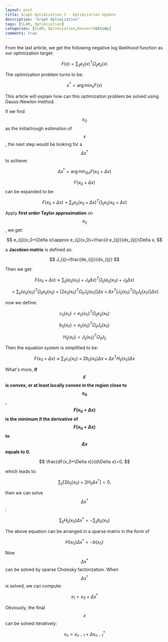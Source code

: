 ```yaml
---
layout: post
title: Graph Optimization 3 - Optimization Update
description: "Graph Optimization"
tags: [SLAM, Optimization]
categories: [SLAM, Optimization,Research&Study]
comments: true
---
```


From the last article, we get the following negative log likelihood function as our optimization target:



$$
F(x)=\sum_{ij}{e_{ij}(x)^T\Omega_{ij}e_{ij}(x)}
$$

The optimization problem turns to be:


$$
x^*=\arg\min_xF(x)
$$


This article will explain how can this optimization problem be solved using Gauss-Newton method.

<!-- more -->

If we find $$x_0$$ as the initial/rough estimation of $$x$$, the next step would be looking for a $$\Delta x^*$$ to achieve:


$$
\Delta x^* = \arg \min_{\Delta x}F(x_0+\Delta x)
$$


$$F(x_0+\Delta x)$$ can be expanded to be:

$$
F(x_0+\Delta x)=\sum_{ij}{e_{ij}(x_0+\Delta x)}^T\Omega_{ij}e_{ij}(x_0+\Delta x)
$$


Apply **first order Taylor approximation** on $$e_{ij}$$, we get:

$$
e_{ij}(x_0+\Delta x)\approx e_{ij}(x_0)+\frac{d e_{ij}}{dx_{ij}}\Delta x,
$$


a **Jacobian matrix** is defined as:

$$
J_{ij}=\frac{de_{ij}}{dx_{ij}}
$$


Then we get:

$$
F(x_0+\Delta x)\approx \sum_{ij}(e_{ij}(x_0)+J_{ij}\Delta x)^T\Omega_{ij}(e_{ij}(x_0)+J_{ij}\Delta x)
$$




$$
=\sum_{ij}\{e_{ij}(x_0)^T\Omega_{ij}e_{ij}(x_0)+[2e_{ij}(x_0)^T\Omega_{ij}J_{ij}(x_0)]\Delta x+\Delta x^T[J_{ij}(x_0)^T\Omega_{ij}J_{ij}(x_0)]\Delta x\}
$$


now we define:

$$
c_{ij}(x_0)=e_{ij}(x_0)^T\Omega_{ij}e_{ij}(x_0)
$$

$$
b_{ij}(x_0)=e_{ij}(x_0)^T\Omega_{ij}J_{ij}(x_0)
$$

$$
H_{ij}(x_0)=J_{ij}(x_0)^T\Omega_{ij}J_{ij}
$$


Then the equation system is simplified to be:


$$
F(x_0+\Delta x)\approx\sum_{ij}c_{ij}(x_0)+2b_{ij}(x_0)\Delta x+\Delta x^TH_{ij}(x_0)\Delta x
$$

What's more, **if $$F$$ is convex, or at least locally convex in the region close to $$x_0$$, $$F(x_0+\Delta x)$$ is the minimum if the derivative of $$F(x_0+\Delta x)$$ to $$\Delta x$$ equals to 0.** 



$$
\frac{dF(x_0+\Delta x)}{d\Delta x}=0,
$$


which leads to:


$$
\sum_{ij}[2b_{ij}(x_0)+2H_{ij}\Delta x^*]=0,
$$


then we can solve $$\Delta x^*$$:


$$
\sum_{ij}H_{ij}(x_0)\Delta x^*=-\sum_{ij}b_{ij}(x_0)
$$


The above equation can be arranged in a sparse matrix in the form of 

$$
H(x_0)\Delta x^*=-b(x_0)
$$


Now $$\Delta x^*$$ can be solved by sparse Cholesky factorization. When $$\Delta x^*$$ is solved, we can compute:


$$
x_1=x_0+\Delta x^*
$$


Obviously, the final $$x$$ can be solved iteratively:

$$
x_n=x_{n-1}+\Delta x^*_{n-1}
$$
